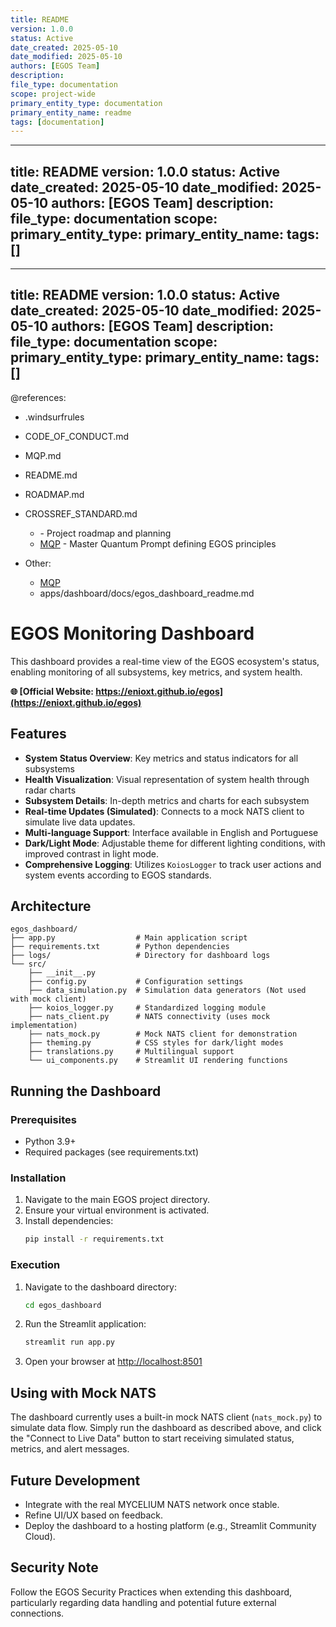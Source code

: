 ```yaml
---
title: README
version: 1.0.0
status: Active
date_created: 2025-05-10
date_modified: 2025-05-10
authors: [EGOS Team]
description: 
file_type: documentation
scope: project-wide
primary_entity_type: documentation
primary_entity_name: readme
tags: [documentation]
---
```

---
title: README
version: 1.0.0
status: Active
date_created: 2025-05-10
date_modified: 2025-05-10
authors: [EGOS Team]
description: 
file_type: documentation
scope: 
primary_entity_type: 
primary_entity_name: 
tags: []
---

---
title: README
version: 1.0.0
status: Active
date_created: 2025-05-10
date_modified: 2025-05-10
authors: [EGOS Team]
description: 
file_type: documentation
scope: 
primary_entity_type: 
primary_entity_name: 
tags: []
---

@references:
- .windsurfrules
- CODE_OF_CONDUCT.md
- MQP.md
- README.md
- ROADMAP.md
- CROSSREF_STANDARD.md

  - <!-- TO_BE_REPLACED --> - Project roadmap and planning
  - [MQP](..\..\reference\MQP.md) - Master Quantum Prompt defining EGOS principles
- Other:
  - [MQP](..\..\reference\MQP.md)
  - apps/dashboard/docs/egos_dashboard_readme.md




# EGOS Monitoring Dashboard

This dashboard provides a real-time view of the EGOS ecosystem's status, enabling monitoring of all subsystems, key metrics, and system health.

**🌐 [Official Website: https://enioxt.github.io/egos](https://enioxt.github.io/egos)**

## Features

- **System Status Overview**: Key metrics and status indicators for all subsystems
- **Health Visualization**: Visual representation of system health through radar charts
- **Subsystem Details**: In-depth metrics and charts for each subsystem
- **Real-time Updates (Simulated)**: Connects to a mock NATS client to simulate live data updates.
- **Multi-language Support**: Interface available in English and Portuguese
- **Dark/Light Mode**: Adjustable theme for different lighting conditions, with improved contrast in light mode.
- **Comprehensive Logging**: Utilizes `KoiosLogger` to track user actions and system events according to EGOS standards.

## Architecture

```
egos_dashboard/
├── app.py                  # Main application script
├── requirements.txt        # Python dependencies
├── logs/                   # Directory for dashboard logs
└── src/
    ├── __init__.py
    ├── config.py           # Configuration settings
    ├── data_simulation.py  # Simulation data generators (Not used with mock client)
    ├── koios_logger.py     # Standardized logging module
    ├── nats_client.py      # NATS connectivity (uses mock implementation)
    ├── nats_mock.py        # Mock NATS client for demonstration
    ├── theming.py          # CSS styles for dark/light modes
    ├── translations.py     # Multilingual support
    └── ui_components.py    # Streamlit UI rendering functions
```

## Running the Dashboard

### Prerequisites

- Python 3.9+
- Required packages (see requirements.txt)

### Installation

1.  Navigate to the main EGOS project directory.
2.  Ensure your virtual environment is activated.
3.  Install dependencies:
    ```bash
    pip install -r requirements.txt
    ```

### Execution

1.  Navigate to the dashboard directory:
    ```bash
    cd egos_dashboard
    ```
2.  Run the Streamlit application:
    ```bash
    streamlit run app.py
    ```
3.  Open your browser at [http://localhost:8501](http://localhost:8501)

## Using with Mock NATS

The dashboard currently uses a built-in mock NATS client (`nats_mock.py`) to simulate data flow. Simply run the dashboard as described above, and click the "Connect to Live Data" button to start receiving simulated status, metrics, and alert messages.

## Future Development

- Integrate with the real MYCELIUM NATS network once stable.
- Refine UI/UX based on feedback.
- Deploy the dashboard to a hosting platform (e.g., Streamlit Community Cloud).

## Security Note

Follow the EGOS Security Practices when extending this dashboard, particularly regarding data handling and potential future external connections.
